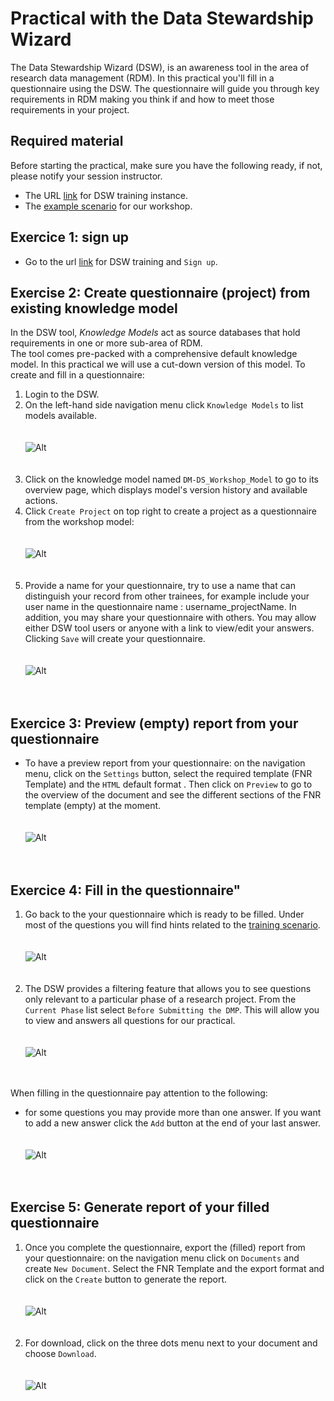 # Practical with the Data Stewardship Wizard

The Data Stewardship Wizard (DSW), is an awareness tool in the area of research data management (RDM).
In this practical you'll fill in a questionnaire using the DSW.
The questionnaire will guide you through key requirements in RDM making you think if and how to meet those requirements in your project.

## Required material

Before starting the practical, make sure you have the following ready, if not, please notify your session instructor.

* The URL [link](https://learning.ds-wizard.org/) for DSW training instance.
* The [example scenario](https://github.com/elixir-luxembourg/DS-DM-training/blob/master/resources/DM-DP_RunningExample.pdf) for our workshop.

## Exercice 1: sign up

* Go to the url [link](https://learning.ds-wizard.org/) for DSW training and `Sign up`.

## Exercise 2: Create questionnaire (project) from existing knowledge model

In the DSW tool, _Knowledge Models_ act as source databases that hold requirements in one or more sub-area of RDM.  
The tool comes pre-packed with a comprehensive default knowledge model. In this practical we will use a cut-down version of this model. To create and fill in a questionnaire:

1. Login to the DSW.<br/>
2. On the left-hand side navigation menu click `Knowledge Models` to list models available. <br/> <br/><br/>![Alt](images/list_workshop_km.png)<br/><br/><br/>
3. Click on the knowledge model named `DM-DS_Workshop_Model` to go to its overview page, which displays model's version history and available actions.<br/>
4. Click `Create Project` on top right to create a project as a questionnaire from the workshop model: <br/><br/><br/>![Alt](images/project.png)<br/><br/><br/>
5. Provide a name for your questionnaire, try to use a name that can distinguish your record from other trainees, for example include your user name in the questionnaire name : username_projectName. In addition, you may share your questionnaire with others. You may allow either DSW tool users or anyone with a link to view/edit your answers. Clicking `Save` will create your questionnaire. <br/><br/><br/> ![Alt](images/project_name.png)<br/><br/><br/>

## Exercice 3: Preview (empty) report from your questionnaire

* To have a preview report from your questionnaire: on the navigation menu, click on the `Settings` button, select the required template (FNR Template) and the `HTML` default format . Then click on `Preview` to go to the overview of the document and see the different sections of the FNR template (empty) at the moment.<br/><br/><br/>![Alt](images/settings.png)<br/><br/><br/>

## Exercice 4: Fill in the questionnaire"

1. Go back to the your questionnaire which is ready to be filled. Under most of the questions you will find hints related to the [training scenario](https://github.com/elixir-luxembourg/DS-DM-training/blob/master/resources/DM-DP_RunningExample.pdf). <br/><br/><br/> ![Alt](images/fill1.png)<br/><br/><br/>
2. The DSW provides a filtering feature that allows you to see questions only relevant to a particular phase of a research project. From the `Current Phase` list select `Before Submitting the DMP`. This will allow you to view and answers all questions for our practical. <br/><br/><br/> ![Alt](images/fill2.png)<br/><br/><br/>

When filling in the questionnaire pay attention to the following:

- for some questions you may provide more than one answer. If you want to add a new answer click the `Add` button at the end of your last answer. <br/><br/><br/>![Alt](images/add_answer.png)<br/><br/><br/>

## Exercise 5: Generate report of your filled questionnaire

1. Once you complete the questionnaire, export the (filled) report from your questionnaire: on the navigation menu click on `Documents` and create `New Document`. Select the FNR Template and the export format and click on the `Create` button to generate the report. <br/><br/><br/>![Alt](images/doc.png)<br/><br/><br/>
2. For download, click on the three dots menu next to your document and choose `Download`. <br/><br/><br/>![Alt](images/download.png)<br/><br/><br/>
